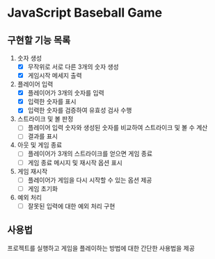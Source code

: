 # JavaScript Baseball Game

## 구현할 기능 목록

1. 숫자 생성
   - [x] 무작위로 서로 다른 3개의 숫자 생성
   - [x] 게임시작 메세지 출력

2. 플레이어 입력
   - [x] 플레이어가 3개의 숫자를 입력
   - [x] 입력한 숫자를 표시
   - [x] 입력한 숫자를 검증하여 유효성 검사 수행

3. 스트라이크 및 볼 판정
   - [ ] 플레이어 입력 숫자와 생성된 숫자를 비교하여 스트라이크 및 볼 수 계산
   - [ ] 결과를 표시

4. 아웃 및 게임 종료
   - [ ] 플레이어가 3개의 스트라이크를 얻으면 게임 종료
   - [ ] 게임 종료 메시지 및 재시작 옵션 표시

5. 게임 재시작
   - [ ] 플레이어가 게임을 다시 시작할 수 있는 옵션 제공
   - [ ] 게임 초기화

6. 예외 처리
   - [ ] 잘못된 입력에 대한 예외 처리 구현

## 사용법
프로젝트를 실행하고 게임을 플레이하는 방법에 대한 간단한 사용법을 제공
